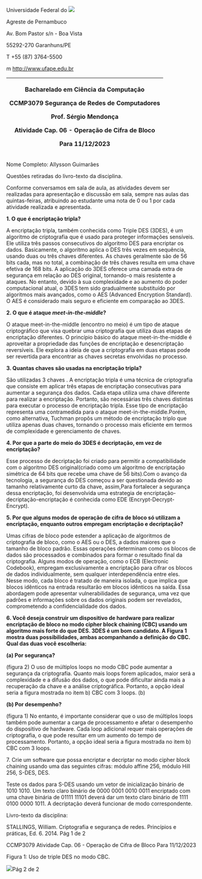 Universidade Federal do ![](Aspose.Words.e369d8d6-ed39-4fa8-85b5-7eaf84687d29.001.png)

Agreste de Pernambuco 

Av. Bom Pastor s/n - Boa Vista 

55292-270 Garanhuns/PE 

T +55 (87) 3764-5500 

m http://www.ufape.edu.br 

|<p>Bacharelado em Ciência da Computação </p><p>CCMP3079 Segurança de Redes de Computadores </p><p>Prof. Sérgio Mendonça </p><p>Atividade Cap. 06 - Operação de Cifra de Bloco </p><p>Para 11/12/2023</p>|
| :-: |


Nome Completo: Allysson Guimarães

Questões retiradas do livro-texto da disciplina. 

Conforme conversamos em sala de aula, as atividades devem ser realizadas para apresentação e discussão em sala, sempre nas aulas das quintas-feiras, atribuindo ao estudante uma nota de 0 ou 1 por cada atividade realizada e apresentada. 

**1. O que é encriptação tripla?** 

A encriptação tripla, também conhecida como Triple DES (3DES), é um algoritmo de criptografia que é usado para proteger informações sensíveis. Ele utiliza três passos consecutivos do algoritmo DES para encriptar os dados. Basicamente, o algoritmo aplica o DES três vezes em sequência, usando duas ou três chaves diferentes. As chaves geralmente são de 56 bits cada, mas no total, a combinação de três chaves resulta em uma chave efetiva de 168 bits. A aplicação do 3DES oferece uma camada extra de segurança em relação ao DES original, tornando-o mais resistente a ataques. No entanto, devido à sua complexidade e ao aumento do poder computacional atual, o 3DES tem sido gradualmente substituído por algoritmos mais avançados, como o AES (Advanced Encryption Standard). O AES é considerado mais seguro e eficiente em comparação ao 3DES.

**2. O que é ataque *meet-in-the-middle*?** 

O ataque meet-in-the-middle (encontro no meio) é um tipo de ataque criptográfico que visa quebrar uma criptografia que utiliza duas etapas de encriptação diferentes. O princípio básico do ataque meet-in-the-middle é aproveitar a propriedade das funções de encriptação e desencriptação reversíveis. Ele explora a ideia de que a criptografia em duas etapas pode ser revertida para encontrar as chaves secretas envolvidas no processo.

**3. Quantas chaves são usadas na encriptação tripla?** 

São utilizadas 3 chaves . A encriptação tripla é uma técnica de criptografia que consiste em aplicar três etapas de encriptação consecutivas para aumentar a segurança dos dados. Cada etapa utiliza uma chave diferente para realizar a encriptação. Portanto, são necessárias três chaves distintas para executar o processo de encriptação tripla. Esse tipo de encriptação representa uma contramedida para o ataque meet-in-the-middle.Porém, como alternativa, Tuchman propôs um método de encriptação triplo que utiliza apenas duas chaves, tornando o processo mais eficiente em termos de complexidade e gerenciamento de chaves.

**4. Por que a parte do meio do 3DES é decriptação, em vez de encriptação?** 

Esse processo de decriptação foi criado para permitir a compatibilidade com o algoritmo DES original(criado como um algoritmo de encriptação simétrica de 64 bits que recebe uma chave de 56 bits).Com o avanço da tecnologia, a segurança do DES começou a ser questionada devido ao tamanho relativamente curto da chave, assim,Para fortalecer a segurança dessa encriptação, foi desenvolvida uma estrategia de encriptação-decriptação-encriptação é conhecida como EDE (Encrypt-Decrypt-Encrypt).

**5. Por que alguns modos de operação de cifra de bloco só utilizam a encriptação, enquanto outros empregam encriptação e decriptação?** 

Umas cifras de bloco pode estender a aplicação de algoritmos de criptografia de bloco, como o AES ou o DES, a dados maiores que o tamanho de bloco padrão. Essas operações determinam como os blocos de dados são processados e combinados para formar o resultado final da criptografia. Alguns modos de operação, como o ECB (Electronic Codebook), empregam exclusivamente a encriptação para cifrar os blocos de dados individualmente, sem qualquer interdependência entre eles. Nesse modo, cada bloco é tratado de maneira isolada, o que implica que blocos idênticos na entrada resultarão em blocos idênticos na saída. Essa abordagem pode apresentar vulnerabilidades de segurança, uma vez que padrões e informações sobre os dados originais podem ser revelados, comprometendo a confidencialidade dos dados.

**6. Você deseja construir um dispositivo de hardware para realizar encriptação de bloco no modo cipher block chaining (CBC) usando um algoritmo mais forte do que DES. 3DES é um bom candidato. A Figura 1 mostra duas possibilidades, ambas acompanhando a definição do CBC. Qual das duas você escolheria:** 

**(a) Por segurança?** 

(figura 2) O uso de múltiplos loops no modo CBC pode aumentar a segurança da criptografia. Quanto mais loops forem aplicados, maior será a complexidade e a difusão dos dados, o que pode dificultar ainda mais a recuperação da chave e a análise criptográfica. Portanto, a opção ideal seria a figura mostrada no item b) CBC com 3 loops. (b) 

**(b) Por desempenho?** 

(figura 1) No entanto, é importante considerar que o uso de múltiplos loops também pode aumentar a carga de processamento e afetar o desempenho do dispositivo de hardware. Cada loop adicional requer mais operações de criptografia, o que pode resultar em um aumento do tempo de processamento. Portanto, a opção ideal seria a figura mostrada no item b) CBC com 3 loops.

7\. Crie um software que possa encriptar e decriptar no modo cipher block chaining usando uma das seguintes cifras: módulo affine 256, módulo Hill 256, S-DES, DES. 

Teste os dados para S-DES usando um vetor de inicialização binário de 1010 1010. Um texto claro binário de 0000 0001 0010 0011 encriptado com uma chave binária de 01111 11101 deverá dar um texto claro binário de 1111 0100 0000 1011. A decriptação deverá funcionar de modo correspondente. 

Livro-texto da disciplina: 

STALLINGS, William. Criptografia e segurança de redes. Princípios e práticas, Ed. 6. 2014. Pág 1 de 2

CCMP3079 Atividade Cap. 06 - Operação de Cifra de Bloco Para 11/12/2023 

Figura 1: Uso de triple DES no modo CBC. 

![](Aspose.Words.e369d8d6-ed39-4fa8-85b5-7eaf84687d29.002.png)Pág 2 de 2
